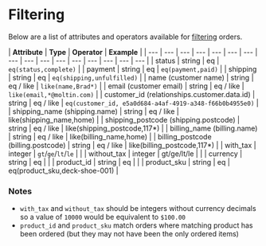 # Filtering

Below are a list of attributes and operators available for [filtering](../../basics/filtering/) orders.

| **Attribute** | **Type** | **Operator** | **Example** |
| --- | --- | --- | --- | --- | --- | --- | --- | --- | --- | --- | --- | --- | --- | --- | --- |
| status | string | eq | `eq(status,complete)` |
| payment | string | eq | `eq(payment,paid)` |
| shipping | string | eq | `eq(shipping,unfulfilled)` |
| name \(customer name\) | string | eq / like | `like(name,Brad*)` |
| email \(customer email\) | string | eq / like | `like(email,*@moltin.com)` |
| customer\_id \(relationships.customer.data.id\) | string | eq / like | `eq(customer_id, e5a0d684-a4af-4919-a348-f66b0b4955e0)` |
| shipping\_name \(shipping.name\) | string | eq / like | like\(shipping\_name,home\) |
| shipping\_postcode \(shipping.postcode\) | string | eq / like | like\(shipping\_postcode,117\*\) |
| billing\_name \(billing.name\) | string | eq / like | like\(billing\_name,home\) |
| billing\_postcode \(billing.postcode\) | string | eq / like | like\(billing\_postcode,117\*\) |
| with\_tax | integer | `gt`/`ge`/`lt`/`le` |  |
| without\_tax | integer | gt/ge/lt/le |  |
| currency | string | eq |  |
| product\_id | string | eq |  |
| product\_sku | string | eq | eq\(product\_sku,deck-shoe-001\) |

### **Notes**

* `with_tax` and `without_tax` should be integers without currency decimals so a value of `10000` would be equivalent to `$100.00`
* `product_id` and `product_sku` match orders where matching product has been ordered \(but they may not have been the only ordered items\)

